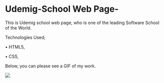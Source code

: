 # Udemig-School Web Page-



 This is Udemig school web page, who is one of the leading Software School of the World. 



 Technologies Used; 

 • HTML5, 
 
 • CSS,




 Below, you can please see a GIF of my work.

<img src="https://github.com/ANoyanyasadi/okull/blob/main/Gif.gif" width="auto">
